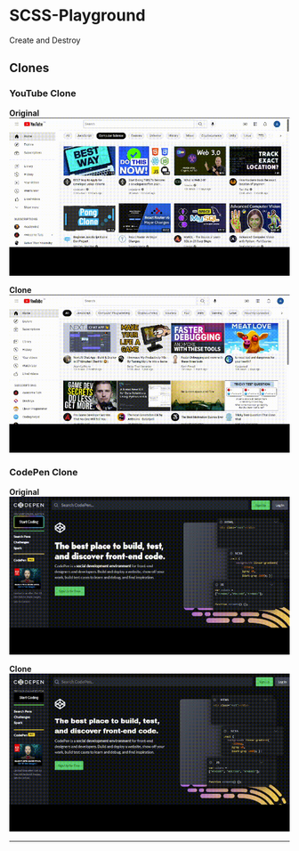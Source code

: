 # SCSS-Playground
Create and Destroy

## Clones
### YouTube Clone

**Original**
![](Public/GIF/original.gif)

**Clone**
![](Public/GIF/clone.gif)

### CodePen Clone
**Original**
![](Public/GIF/original2.gif)

**Clone**
![](Public/GIF/clone2.gif)

---